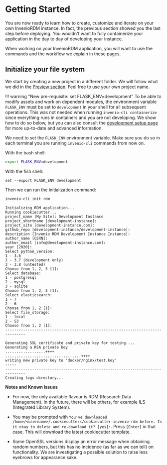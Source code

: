 # Getting Started

You are now ready to learn how to create, customize and iterate on your own
InvenioRDM instance. In fact, the previous section showed you the last step before
deploying. You wouldn't want to fully containerize your application in the day
to day of developing your instance.

When working on your InvenioRDM application, you will want to use the commands
and the workflow we explain in these pages.

## Initialize your file system

We start by creating a new project in a different folder. We will follow what we
did in the [Preview section](../preview/index.md). Feel free to use your own
project name.

!!! warning "New pre-requisite: set FLASK_ENV=development"
    To be able to modify assets and work on dependent modules, the environment variable
    `FLASK_ENV` must be set to `development` in your shell for all subsequent operations.
    This was not needed when running `invenio-cli containerize` since everything runs in
    containers and you are not developing. We show how to do so below, but you can also
    consult the [development setup page](https://github.com/inveniosoftware/invenio-app-rdm/wiki/Development-Setup)
    for more up-to-date and advanced information.

We need to set the `FLASK_ENV` environment variable. Make sure you do so in each terminal you are
running `invenio-cli` commands from now on.

With the bash shell:

``` bash
export FLASK_ENV=development
```

With the fish shell:

```fish
set --export FLASK_ENV development
```

Then we can run the initialization command:

``` bash
invenio-cli init rdm
```
``` console
Initializing RDM application...
Running cookiecutter...
project_name [My Site]: Development Instance
project_shortname [development-instance]:
project_site [development-instance.com]:
github_repo [development-instance/development-instance]:
description [Invenio RDM Development Instance Instance]:
author_name [CERN]:
author_email [info@development-instance.com]:
year [2020]:
Select python_version:
1 - 3.6
2 - 3.7 (development only)
3 - 3.8 (untested)
Choose from 1, 2, 3 [1]:
Select database:
1 - postgresql
2 - mysql
3 - sqlite
Choose from 1, 2, 3 [1]:
Select elasticsearch:
1 - 7
2 - 6
Choose from 1, 2 [1]:
Select file_storage:
1 - local
2 - S3
Choose from 1, 2 [1]:
-------------------------------------------------------------------------------

Generating SSL certificate and private key for testing....
Generating a RSA private key
..................++++
..................................++++
writing new private key to 'docker/nginx/test.key'
-----
-------------------------------------------------------------------------------
Creating logs directory...
```


**Notes and Known Issues**

- For now, the only available flavour is RDM (Research Data Management). In the future, there will be others, for example ILS (Integrated Library System).

- You may be prompted with `You've downloaded /home/<username>/.cookiecutters/cookiecutter-invenio-rdm before. Is it okay to delete and re-download it? [yes]:`. Press `[Enter]` in that case. This will download the latest cookiecutter template.

- Some OpenSSL versions display an error message when obtaining random numbers, but this has no incidence (as far as we can tell) on functionality. We are investigating a possible solution to raise less eyebrows for appearance sake.

